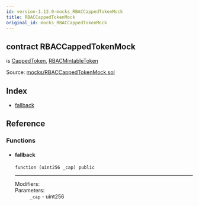 ```yaml
---
id: version-1.12.0-mocks_RBACCappedTokenMock
title: RBACCappedTokenMock
original_id: mocks_RBACCappedTokenMock
---
```


<div class="contract-doc"><div class="contract"><h2 class="contract-header"><span class="contract-kind">contract</span> RBACCappedTokenMock</h2><p class="base-contracts"><span>is</span> <a href="token_ERC20_CappedToken.html">CappedToken</a><span>, </span><a href="token_ERC20_RBACMintableToken.html">RBACMintableToken</a></p><div class="source">Source: <a href="https://github.com/OpenZeppelin/zeppelin-solidity/blob/v1.12.0/contracts/mocks/RBACCappedTokenMock.sol" target="_blank">mocks/RBACCappedTokenMock.sol</a></div></div><div class="index"><h2>Index</h2><ul><li><a href="mocks_RBACCappedTokenMock.html#">fallback</a></li></ul></div><div class="reference"><h2>Reference</h2><div class="functions"><h3>Functions</h3><ul><li><div class="item function"><span id="fallback" class="anchor-marker"></span><h4 class="name">fallback</h4><div class="body"><code class="signature">function <strong></strong><span>(uint256 _cap) </span><span>public </span></code><hr/><dl><dt><span class="label-modifiers">Modifiers:</span></dt><dd></dd><dt><span class="label-parameters">Parameters:</span></dt><dd><div><code>_cap</code> - uint256</div></dd></dl></div></div></li></ul></div></div></div>
